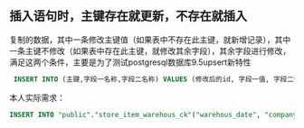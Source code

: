 ## 插入语句时，主键存在就更新，不存在就插入

 复制的数据，其中一条修改主键值（如果表中不存在此主键，就新增记录），其中一条主键不修改（如果表中存在此主键，就修改其余字段），其余字段进行修改，满足这两个条件，主要是为了测试postgresql数据库9.5upsert新特性 

```sql
 INSERT INTO (主键,字段一名称,字段二名称) VALUES (修改后的id, 字段一值, 字段二值), (未修改的id,字段一值, 字段二值) ON CONFLICT(主键) DO UPDATE SET 字段一名称=EXCLUDED.字段一名称,字段二名称=EXCLUDED.字段二名称；
```

本人实际需求：

```sql
INSERT INTO "public"."store_item_warehous_ck"("warehous_date", "company_cd", "store_cd", "item_cd", "stock_qty", "stock_amt", "warehous_days", "year_month")  VALUES ('2020-06-10', '01', 'SG0240', '100654', '100', '2063900.00', '< 30 days', '202006')  ON CONFLICT("warehous_date", "company_cd", "store_cd", "item_cd") DO UPDATE SET "stock_qty" = '195', "stock_amt" = '2063900.00', "warehous_days" = '< 30 days', "year_month" = '202006';
```

